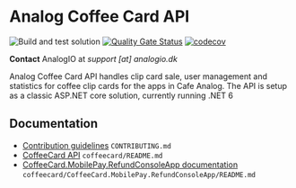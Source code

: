 # Analog Coffee Card API

![Build and test solution](https://github.com/AnalogIO/analog-core/workflows/Build%20and%20test%20solution/badge.svg) [![Quality Gate Status](https://sonarcloud.io/api/project_badges/measure?project=AnalogIO_analog-core&metric=alert_status)](https://sonarcloud.io/dashboard?id=AnalogIO_analog-core) [![codecov](https://codecov.io/gh/AnalogIO/analog-core/branch/develop/graph/badge.svg?token=360USIPH0I)](https://codecov.io/gh/AnalogIO/analog-core)

**Contact** AnalogIO at *support [at] analogio.dk*

Analog Coffee Card API handles clip card sale, user management and statistics for coffee clip cards for the apps in Cafe Analog. The API is setup as a classic ASP.NET core solution, currently running .NET 6

## Documentation

- [Contribution guidelines](CONTRIBUTING.md) `CONTRIBUTING.md`
- [CoffeeCard API](coffeecard/README.md) `coffeecard/README.md`
- [CoffeeCard.MobilePay.RefundConsoleApp documentation](coffeecard/CoffeeCard.MobilePay.RefundConsoleApp/README.md) `coffeecard/CoffeeCard.MobilePay.RefundConsoleApp/README.md`
